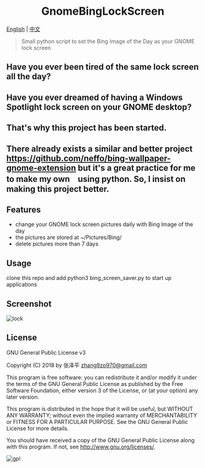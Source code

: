 <h1 align="center">
  GnomeBingLockScreen
</h1>

[English](https://github.com/zhangzp9970/GnomeBingLockScreen/blob/master/README.md) | [中文](https://github.com/zhangzp9970/GnomeBingLockScreen/blob/master/README-zh-cn.md)

> Small python script to set the Bing Image of the Day as your GNOME lock screen 

## Have you ever been tired of the same lock screen all the day?
## Have you ever dreamed of having a Windows Spotlight lock screen on your GNOME desktop?
## That's why this project has been started.
## There already exists a similar and better project https://github.com/neffo/bing-wallpaper-gnome-extension but it's a great practice for me to make my own　using python. So, I insist on making this project better.

## Features
* change your GNOME lock screen pictures daily with Bing Image of the day
* the pictures are stored at ~/Pictures/Bing/
* delete pictures more than 7 days 
  
## Usage
clone this repo and add python3 bing_screen_saver.py to start up applications

## Screenshot
![lock](/img/Screenshot.png)
## License
GNU General Public License v3

Copyright (C) 2018 by 张泽平 <zhang9zp970@gmail.com>

This program is free software: you can redistribute it and/or modify it under the terms of the GNU General Public License as published by the Free Software Foundation, either version 3 of the License, or (at your option) any later version.

This program is distributed in the hope that it will be useful, but WITHOUT ANY WARRANTY; without even the implied warranty of MERCHANTABILITY or FITNESS FOR A PARTICULAR PURPOSE. See the GNU General Public License for more details.

You should have received a copy of the GNU General Public License along with this program. If not, see http://www.gnu.org/licenses/.

![gpl](/img/GPLv3_Logo.png)